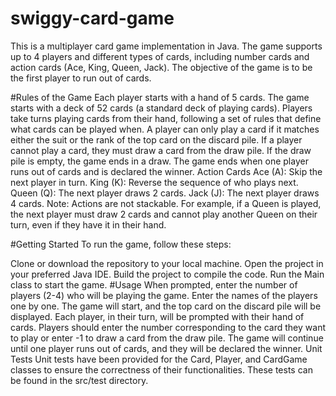 # swiggy-card-game
This is a multiplayer card game implementation in Java. The game supports up to 4 players and different types of cards, including number cards and action cards (Ace, King, Queen, Jack). The objective of the game is to be the first player to run out of cards.

#Rules of the Game
Each player starts with a hand of 5 cards.
The game starts with a deck of 52 cards (a standard deck of playing cards).
Players take turns playing cards from their hand, following a set of rules that define what cards can be played when.
A player can only play a card if it matches either the suit or the rank of the top card on the discard pile.
If a player cannot play a card, they must draw a card from the draw pile. If the draw pile is empty, the game ends in a draw.
The game ends when one player runs out of cards and is declared the winner.
Action Cards
Ace (A): Skip the next player in turn.
King (K): Reverse the sequence of who plays next.
Queen (Q): The next player draws 2 cards.
Jack (J): The next player draws 4 cards.
Note: Actions are not stackable. For example, if a Queen is played, the next player must draw 2 cards and cannot play another Queen on their turn, even if they have it in their hand.

#Getting Started
To run the game, follow these steps:

Clone or download the repository to your local machine.
Open the project in your preferred Java IDE.
Build the project to compile the code.
Run the Main class to start the game.
#Usage
When prompted, enter the number of players (2-4) who will be playing the game.
Enter the names of the players one by one.
The game will start, and the top card on the discard pile will be displayed.
Each player, in their turn, will be prompted with their hand of cards.
Players should enter the number corresponding to the card they want to play or enter -1 to draw a card from the draw pile.
The game will continue until one player runs out of cards, and they will be declared the winner.
Unit Tests
Unit tests have been provided for the Card, Player, and CardGame classes to ensure the correctness of their functionalities. These tests can be found in the src/test directory.
